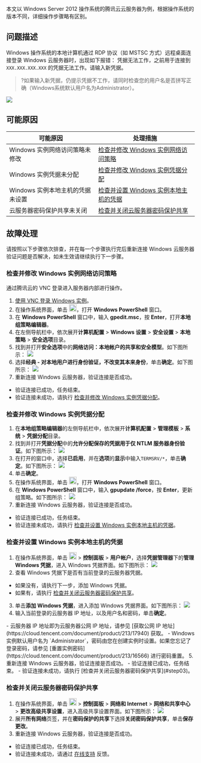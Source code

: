 本文以 Windows Server 2012 操作系统的腾讯云云服务器为例，根据操作系统的版本不同，详细操作步骤略有区别。
## 问题描述

Windows 操作系统的本地计算机通过 RDP 协议（如 MSTSC 方式）远程桌面连接登录 Windows 云服务器时，出现如下报错：
凭据无法工作，之前用于连接到 `XXX.XXX.XXX.XXX` 的凭据无法工作。请输入新凭据。
>?如果输入新凭据，仍提示凭据不工作，请同时检查您的用户名是否拼写正确（Windows系统默认用户名为Administrator）。
   

![](https://main.qcloudimg.com/raw/74c6302cc36d82e5add5d9ea872d4572.png)
## 可能原因
<table>
<thead>
  <tr>
    <th>可能原因</th>
    <th>处理措施</th>
  </tr>
</thead>
<tbody>
  <tr>
    <td>Windows 实例网络访问策略未修改</td>
    <td ><a href="#eax">检查并修改 Windows 实例网络访问策略</a></td>
  </tr>
  <tr>
    <td>Windows 实例凭据未分配</td>
    <td><a href="#step01">检查并修改 Windows 实例凭据分配</a></td>
  </tr>
  <tr>
    <td>Windows 实例本地主机的凭据未设置</td>
    <td><a href="#step02">检查并设置 Windows 实例本地主机的凭据</a></td>
  </tr>
  <tr>
    <td>云服务器密码保护共享未关闭</td>
    <td><a href="#step03">检查并关闭云服务器密码保护共享</a></td>
  </tr>
</tbody>
</table>

## 故障处理

<dx-alert infotype="explain" title="">
请按照以下步骤依次排查，并在每一个步骤执行完后重新连接 Windows 云服务器验证问题是否解决，如未生效请继续执行下一步骤。
</dx-alert>

### 检查并修改 Windows 实例网络访问策略[](id:eax)
通过腾讯云的 VNC 登录进入服务器内部进行操作。
1. [使用 VNC 登录 Windows 实例](https://cloud.tencent.com/document/product/213/35704)。
2. 在操作系统界面，单击 <img style="width:20px; max-width: inherit;" src="https://main.qcloudimg.com/raw/f0c84862ef30956c201c3e7c85a26eec.png" />，打开 **Windows PowerShell** 窗口。
3. 在 **Windows PowerShell** 窗口中，输入 **gpedit.msc**，按 **Enter**，打开**本地组策略编辑器**。
4. 在左侧导航栏中，依次展开**计算机配置** > **Windows 设置** > **安全设置** > **本地策略** > **安全选项**目录。
5. 找到并打开**安全选项**中的**网络访问：本地帐户的共享和安全模型**。如下图所示：
![](https://main.qcloudimg.com/raw/183e8050ea081cb4634f0d3b8ef90d0a.png)
6. 选择**经典 - 对本地用户进行身份验证，不改变其本来身份**，单击**确定**。如下图所示：
![](https://main.qcloudimg.com/raw/51dd491d451560dd0d963fb35335405e.png)
7. 重新连接 Windows 云服务器，验证连接是否成功。
 - 验证连接已成功，任务结束。
 - 验证连接未成功，请执行 [检查并修改 Windows 实例凭据分配](#step01)。

### 检查并修改 Windows 实例凭据分配[](id:step01)
1. 在**本地组策略编辑器**的左侧导航栏中，依次展开**计算机配置** > **管理模板** > **系统** > **凭据分配**目录。
2. 找到并打开**凭据分配**中的**允许分配保存的凭据用于仅 NTLM 服务器身份验证**。如下图所示：
![](https://main.qcloudimg.com/raw/10eeb0291b2a4fd91c316c39b523370d.png)
3. 在打开的窗口中，选择**已启用**，并在**选项**的**显示**中输入`TERMSRV/*`，单击**确定**。如下图所示：
![](https://main.qcloudimg.com/raw/98ae861b892233e481d5c52f89ccb333.png)
4. 单击**确定**。
5. 在操作系统界面，单击 <img style="width:20px; max-width: inherit;" src="https://main.qcloudimg.com/raw/f0c84862ef30956c201c3e7c85a26eec.png" />，打开 **Windows PowerShell** 窗口。
6. 在 **Windows PowerShell** 窗口中，输入 **gpupdate /force**，按 **Enter**，更新组策略。如下图所示：
![](https://main.qcloudimg.com/raw/077166adce1756333626312a0d3531cc.png)
7. 重新连接 Windows 云服务器，验证连接是否成功。
 - 验证连接已成功，任务结束。
 - 验证连接未成功，请执行 [检查并设置 Windows 实例本地主机的凭据](#step02)。

### 检查并设置 Windows 实例本地主机的凭据[](id:step02)
1. 在操作系统界面，单击 <img style="width:20px; max-width: inherit;" src="https://main.qcloudimg.com/raw/87d894e564b7e837d9f478298cf2e292.png" /> >  **控制面板** > **用户帐户**，选择**凭据管理器**下的**管理 Windows 凭据**，进入 Windows 凭据界面。如下图所示：
![](https://main.qcloudimg.com/raw/32f4e4d6ec88ddea583cf452b830e597.png)
2. 查看 Windows 凭据下是否有当前登录的云服务器凭据。
 - 如果没有，请执行下一步，添加 Windows 凭据。
 - 如果有，请执行 [检查并关闭云服务器密码保护共享](#step03)。
3. 单击**添加 Windows 凭据**，进入添加 Windows 凭据界面。如下图所示：
![](https://main.qcloudimg.com/raw/724a1b20fe2560f2c047082c32f18161.png)
4. 输入当前登录的云服务器 IP 地址，以及用户名和密码，单击**确定**。
<dx-alert infotype="explain" title="">
- 云服务器 IP 地址即为云服务器公网 IP 地址，请参见 [获取公网 IP 地址](https://cloud.tencent.com/document/product/213/17940) 获取。
- Windows 实例默认用户名为 `Administrator`，密码由您在创建实例时设置。如果您忘记了登录密码，请参见 [重置实例密码](https://cloud.tencent.com/document/product/213/16566) 进行密码重置。
</dx-alert>
5. 重新连接 Windows 云服务器，验证连接是否成功。
 - 验证连接已成功，任务结束。
 - 验证连接未成功，请执行 [检查并关闭云服务器密码保护共享](#step03)。


### 检查并关闭云服务器密码保护共享[](id:step03)
1. 在操作系统界面，单击 <img style="width:20px; max-width: inherit;" src="https://main.qcloudimg.com/raw/87d894e564b7e837d9f478298cf2e292.png" /> > **控制面板** > **网络和 Internet** > **网络和共享中心** > **更改高级共享设置**，进入高级共享设置界面。如下图所示：
![](https://main.qcloudimg.com/raw/cc6b96db18a04e3e4c16f953df362b62.png)
2. 展开**所有网络**页签，并在**密码保护的共享**下选择**关闭密码保护共享**，单击**保存更改**。
3. 重新连接 Windows 云服务器，验证连接是否成功。
 - 验证连接已成功，任务结束。
 - 验证连接未成功，请通过 [在线支持](https://cloud.tencent.com/online-service?from=doc_213) 反馈。

